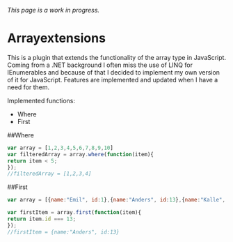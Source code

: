 *This page is a work in progress.*
# Arrayextensions
This is a plugin that extends the functionality of the array type in JavaScript. Coming from a .NET background I often miss the use of LINQ for IEnumerables and because of that I decided to implement my own version of it for JavaScript. Features are implemented and updated when I have a need for them.


Implemented functions:

<ul>
	<li>Where</li>
	<li>First</li>
</ul>

##Where
```javascript
var array = [1,2,3,4,5,6,7,8,9,10]
var filteredArray = array.where(function(item){
return item < 5;
});
//filteredArray = [1,2,3,4]
```

##First
```javascript
var array = [{name:"Emil", id:1},{name:"Anders", id:13},{name:"Kalle", id:43}]

var firstItem = array.first(function(item){
return item.id === 13;
});
//firstItem = {name:"Anders", id:13}
```